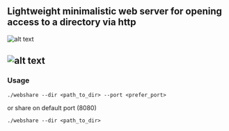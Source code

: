 ## Lightweight minimalistic web server for opening access to a directory via http

![alt text](https://img.shields.io/badge/Golang-1.21.1-blue?style=flat-square&logo=go)

![alt text](https://img.shields.io/badge/Status-in%20complete-2E8B57?style=for-the-badge&logo=Buddy)
-------------------------

### Usage

```
./webshare --dir <path_to_dir> --port <prefer_port>
```
or share on default port (8080)
```
./webshare --dir <path_to_dir>
```
